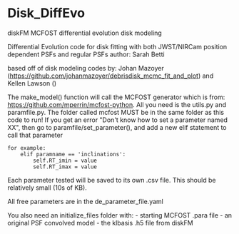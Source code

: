 # Disk_DiffEvo
diskFM MCFOST differential evolution disk modeling


Differential Evolution code for disk fitting with both JWST/NIRCam position dependent PSFs and regular PSFs
author: Sarah Betti

based off of disk modeling codes by: Johan Mazoyer (https://github.com/johanmazoyer/debrisdisk_mcmc_fit_and_plot) 
and Kellen Lawson ()

The make_model() function will call the MCFOST generator which is from: https://github.com/mperrin/mcfost-python.  All you need is the utils.py and paramfile.py.  The folder called mcfost MUST be in the same folder as this code to run! 
    If you get an error "Don't know how to set a parameter named XX", then go to paramfile/set_parameter(), and add a new elif statement to call that parameter

    for example: 
        elif paramname == 'inclinations':
            self.RT_imin = value
            self.RT_imax = value


Each parameter tested will be saved to its own .csv file.  This should be relatively small (10s of KB).  

All free parameters are in the de_parameter_file.yaml

You also need an initialize_files folder with:
	- starting MCFOST .para file
	- an original PSF convolved model
	- the klbasis .h5 file from diskFM